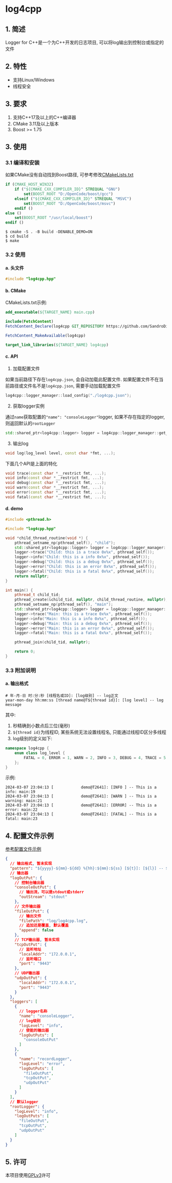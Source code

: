 # log4cpp

## 1. 简述

Logger for C++是一个为C++开发的日志项目, 可以将log输出到控制台或指定的文件

## 2. 特性

- 支持Linux/Windows
- 线程安全

## 3. 要求

1. 支持C++17及以上的C++编译器
2. CMake 3.11及以上版本
3. Boost >= 1.75

## 3. 使用

### 3.1 编译和安装

如果CMake没有自动找到Boost路径, 可参考修改[CMakeLists.txt](CMakeLists.txt)

```cmake
if (CMAKE_HOST_WIN32)
    if ("${CMAKE_CXX_COMPILER_ID}" STREQUAL "GNU")
        set(BOOST_ROOT "D:/OpenCode/boost/gcc")
    elseif ("${CMAKE_CXX_COMPILER_ID}" STREQUAL "MSVC")
        set(BOOST_ROOT "D:/OpenCode/boost/msvc")
    endif ()
else ()
    set(BOOST_ROOT "/usr/local/boost")
endif ()
```

```shell
$ cmake -S . -B build -DENABLE_DEMO=ON
$ cd build
$ make
```

### 3.2 使用

#### a. 头文件

```c++
#include "log4cpp.hpp"
```

#### b. CMake

CMakeLists.txt示例:

```cmake
add_executable(${TARGET_NAME} main.cpp)

include(FetchContent)
FetchContent_Declare(log4cpp GIT_REPOSITORY https://github.com/SandroDickens/log4cpp.git GIT_TAG v2.0.0)

FetchContent_MakeAvailable(log4cpp)

target_link_libraries(${TARGET_NAME} log4cpp)
```

#### c. API

1. 加载配置文件

如果当前路径下存在`log4cpp.json`, 会自动加载此配置文件. 如果配置文件不在当前路径或文件名不是`log4cpp.json`, 需要手动加载配置文件

```c++
log4cpp::logger_manager::load_config("./log4cpp.json");
```

2. 获取logger实例

通过`name`获取配置的`"name": "consoleLogger"`logger, 如果不存在指定的logger, 则返回默认的`rootLogger`

```c++
std::shared_ptr<log4cpp::logger> logger = log4cpp::logger_manager::get_logger("recordLogger");
```

3. 输出log

```c++
void log(log_level level, const char *fmt, ...);
```

下面几个API是上面的特化

```c++
void trace(const char *__restrict fmt, ...);
void info(const char *__restrict fmt, ...);
void debug(const char *__restrict fmt, ...);
void warn(const char *__restrict fmt, ...);
void error(const char *__restrict fmt, ...);
void fatal(const char *__restrict fmt, ...);
```

#### d. demo

```c++
#include <pthread.h>

#include "log4cpp.hpp"

void *child_thread_routine(void *) {
	pthread_setname_np(pthread_self(), "child");
	std::shared_ptr<log4cpp::logger> logger = log4cpp::logger_manager::get_logger("recordLogger");
	logger->trace("Child: this is a trace 0x%x", pthread_self());
	logger->info("Child: this is a info 0x%x", pthread_self());
	logger->debug("Child: this is a debug 0x%x", pthread_self());
	logger->error("Child: this is an error 0x%x", pthread_self());
	logger->fatal("Child: this is a fatal 0x%x", pthread_self());
	return nullptr;
}

int main() {
	pthread_t child_tid;
	pthread_create(&child_tid, nullptr, child_thread_routine, nullptr);
	pthread_setname_np(pthread_self(), "main");
	std::shared_ptr<log4cpp::logger> logger = log4cpp::logger_manager::get_logger("consoleLogger");
	logger->trace("Main: this is a trace 0x%x", pthread_self());
	logger->info("Main: this is a info 0x%x", pthread_self());
	logger->debug("Main: this is a debug 0x%x", pthread_self());
	logger->error("Main: this is an error 0x%x", pthread_self());
	logger->fatal("Main: this is a fatal 0x%x", pthread_self());

	pthread_join(child_tid, nullptr);

	return 0;
}
```

### 3.3 附加说明

#### a. 输出格式

```text
# 年-月-日 时:分:秒 [线程名或ID]: [log级别] -- log正文
year-mon-day hh:mm:ss [thread name@T${thread id}]: [log level] -- log message
```

其中:

1. 秒精确到小数点后三位(毫秒)
2. `${thread id}`为线程ID, 某些系统无法设置线程名, 只能通过线程ID区分多线程
3. log级别的定义如下:

```c++
namespace log4cpp {
	enum class log_level {
		FATAL = 0, ERROR = 1, WARN = 2, INFO = 3, DEBUG = 4, TRACE = 5
	};
}
```

示例:

```shell
2024-03-07 23:04:13 [            demo@T2641]: [INFO ] -- This is a info: main:19
2024-03-07 23:04:13 [            demo@T2641]: [WARN ] -- This is a warning: main:21
2024-03-07 23:04:13 [            demo@T2641]: [ERROR] -- This is a error: main:22
2024-03-07 23:04:13 [            demo@T2641]: [FATAL] -- This is a fatal: main:23
```

## 4. 配置文件示例

[参考配置文件示例](demo/log4cpp.json)

```json
{
  // 输出格式, 暂未实现
  "pattern": "${yyyy}-${mm}-${dd} %{hh}:${mm}:${ss} [${t}]: [${l}] -- ${M}",
  // 输出器
  "logOutPut": {
	// 控制台输出器
	"consoleOutPut": {
	  // 输出流，可以是stdout或stderr
	  "outStream": "stdout"
	},
	// 文件输出器
	"fileOutPut": {
	  // 输出文件
	  "filePath": "log/log4cpp.log",
	  // 追加还是覆盖, 默认覆盖
	  "append": false
	},
	// TCP输出器, 暂未实现
	"tcpOutPut": {
	  // 监听地址
	  "localAddr": "172.0.0.1",
	  // 监听端口
	  "port": "9443"
	},
	// UDP输出器
	"udpOutPut": {
	  "localAddr": "172.0.0.1",
	  "port": "9443"
	}
  },
  "loggers": [
	{
	  // logger名称
	  "name": "consoleLogger",
	  // log级别
	  "logLevel": "info",
	  // 使能的输出器
	  "logOutPuts": [
		"consoleOutPut"
	  ]
	},
	{
	  "name": "recordLogger",
	  "logLevel": "error",
	  "logOutPuts": [
		"fileOutPut",
		"tcpOutPut",
		"udpOutPut"
	  ]
	}
  ],
  // 默认logger
  "rootLogger": {
	"logLevel": "info",
	"logOutPuts": [
	  "fileOutPut",
	  "tcpOutPut",
	  "udpOutPut"
	]
  }
}
```

## 5. 许可

本项目使用[GPLv3](LICENSE)许可
